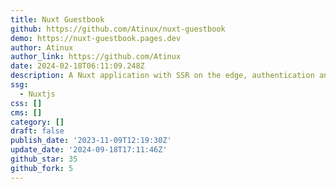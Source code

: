 ```yaml
---
title: Nuxt Guestbook
github: https://github.com/Atinux/nuxt-guestbook
demo: https://nuxt-guestbook.pages.dev
author: Atinux
author_link: https://github.com/Atinux
date: 2024-02-18T06:11:09.248Z
description: A Nuxt application with SSR on the edge, authentication and a SQLite database.
ssg:
  - Nuxtjs
css: []
cms: []
category: []
draft: false
publish_date: '2023-11-09T12:19:30Z'
update_date: '2024-09-18T17:11:46Z'
github_star: 35
github_fork: 5
---
```

